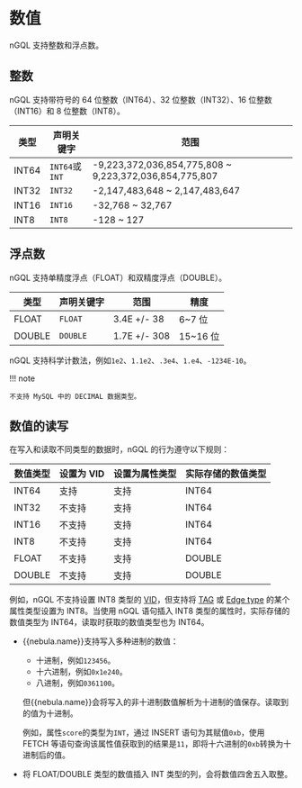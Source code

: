 # 数值

nGQL 支持整数和浮点数。

## 整数

nGQL 支持带符号的 64 位整数（INT64）、32 位整数（INT32）、16 位整数（INT16）和 8 位整数（INT8）。

| 类型 | 声明关键字 | 范围 |
|-|-|-|
| INT64 | `INT64`或`INT` | -9,223,372,036,854,775,808 ~ 9,223,372,036,854,775,807 |
| INT32 | `INT32` | -2,147,483,648 ~ 2,147,483,647 |
| INT16 | `INT16` | -32,768 ~ 32,767 |
| INT8 | `INT8` | -128 ~ 127 |

## 浮点数

nGQL 支持单精度浮点（FLOAT）和双精度浮点（DOUBLE）。

| 类型 | 声明关键字 | 范围 | 精度 |
|-|-|-|-|
| FLOAT | `FLOAT` | 3.4E +/- 38 | 6~7 位 |
| DOUBLE | `DOUBLE` | 1.7E +/- 308 | 15~16 位 |

nGQL 支持科学计数法，例如`1e2`、`1.1e2`、`.3e4`、`1.e4`、`-1234E-10`。

!!! note

    不支持 MySQL 中的 DECIMAL 数据类型。

## 数值的读写

在写入和读取不同类型的数据时，nGQL 的行为遵守以下规则：

| 数值类型 | 设置为 VID | 设置为属性类型 | 实际存储的数值类型 |
|-|-|-|-|
| INT64 | 支持 | 支持 | INT64 |
| INT32 | 不支持 | 支持 | INT64 |
| INT16 | 不支持 | 支持 | INT64 |
| INT8 | 不支持 | 支持 | INT64 |
| FLOAT | 不支持 | 支持 | DOUBLE |
| DOUBLE | 不支持 | 支持 | DOUBLE |

例如，nGQL 不支持设置 INT8 类型的 [VID](../../1.introduction/3.vid.md)，但支持将 [TAG](../10.tag-statements/1.create-tag.md) 或 [Edge type](../11.edge-type-statements/1.create-edge.md) 的某个属性类型设置为 INT8。当使用 nGQL 语句插入 INT8 类型的属性时，实际存储的数值类型为 INT64，读取时获取的数值类型也为 INT64。

- {{nebula.name}}支持写入多种进制的数值：

  - 十进制，例如`123456`。
  - 十六进制，例如`0x1e240`。
  - 八进制，例如`0361100`。

  但{{nebula.name}}会将写入的非十进制数值解析为十进制的值保存。读取到的值为十进制。

  例如，属性`score`的类型为`INT`，通过 INSERT 语句为其赋值`0xb`，使用 FETCH 等语句查询该属性值获取到的结果是`11`，即将十六进制的`0xb`转换为十进制后的值。

- 将 FLOAT/DOUBLE 类型的数值插入 INT 类型的列，会将数值四舍五入取整。
